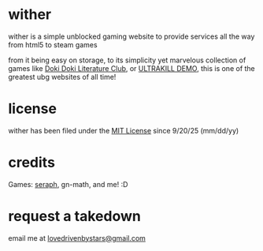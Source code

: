 # wither
wither is a simple unblocked gaming website to provide services all the way from html5 to steam games

from it being easy on storage, to its simplicity yet marvelous collection of games like [Doki Doki Literature Club](https://ddlc.moe/), or [ULTRAKILL DEMO](https://store.steampowered.com/app/1229490/ULTRAKILL/), this is one of the greatest ubg websites of all time! 

# license
wither has been filed under the [MIT License](https://choosealicense.com/licenses/mit/) since 9/20/25 (mm/dd/yy)

# credits
Games: [seraph](https://github.com/a456pur/seraph), gn-math, and me! :D

# request a takedown
email me at lovedrivenbystars@gmail.com